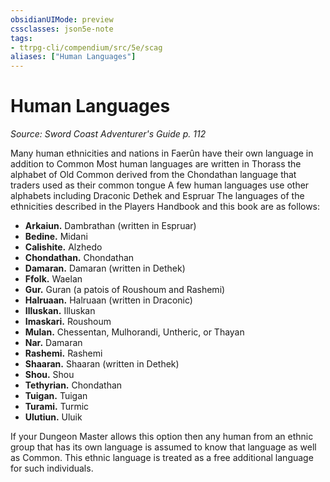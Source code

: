 ```yaml
---
obsidianUIMode: preview
cssclasses: json5e-note
tags:
- ttrpg-cli/compendium/src/5e/scag
aliases: ["Human Languages"]
---
```

# Human Languages
*Source: Sword Coast Adventurer's Guide p. 112* 

Many human ethnicities and nations in Faerûn have their own language in addition to Common Most human languages are written in Thorass the alphabet of Old Common derived from the Chondathan language that traders used as their common tongue A few human languages use other alphabets including Draconic Dethek and Espruar The languages of the ethnicities described in the Players Handbook and this book are as follows:

- **Arkaiun.** Dambrathan (written in Espruar)  
- **Bedine.** Midani  
- **Calishite.** Alzhedo  
- **Chondathan.** Chondathan  
- **Damaran.** Damaran (written in Dethek)  
- **Ffolk.** Waelan  
- **Gur.** Guran (a patois of Roushoum and Rashemi)  
- **Halruaan.** Halruaan (written in Draconic)  
- **Illuskan.** Illuskan  
- **Imaskari.** Roushoum  
- **Mulan.** Chessentan, Mulhorandi, Untheric, or Thayan  
- **Nar.** Damaran  
- **Rashemi.** Rashemi  
- **Shaaran.** Shaaran (written in Dethek)  
- **Shou.** Shou  
- **Tethyrian.** Chondathan  
- **Tuigan.** Tuigan  
- **Turami.** Turmic  
- **Ulutiun.** Uluik  

If your Dungeon Master allows this option then any human from an ethnic group that has its own language is assumed to know that language as well as Common. This ethnic language is treated as a free additional language for such individuals.